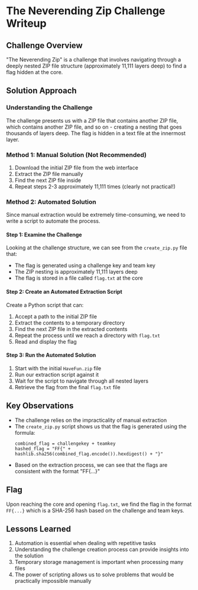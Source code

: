 # The Neverending Zip Challenge Writeup

## Challenge Overview
"The Neverending Zip" is a challenge that involves navigating through a deeply nested ZIP file structure (approximately 11,111 layers deep) to find a flag hidden at the core.

## Solution Approach

### Understanding the Challenge
The challenge presents us with a ZIP file that contains another ZIP file, which contains another ZIP file, and so on - creating a nesting that goes thousands of layers deep. The flag is hidden in a text file at the innermost layer.

### Method 1: Manual Solution (Not Recommended)
1. Download the initial ZIP file from the web interface
2. Extract the ZIP file manually
3. Find the next ZIP file inside
4. Repeat steps 2-3 approximately 11,111 times (clearly not practical!)

### Method 2: Automated Solution
Since manual extraction would be extremely time-consuming, we need to write a script to automate the process.

#### Step 1: Examine the Challenge
Looking at the challenge structure, we can see from the `create_zip.py` file that:
- The flag is generated using a challenge key and team key
- The ZIP nesting is approximately 11,111 layers deep
- The flag is stored in a file called `flag.txt` at the core

#### Step 2: Create an Automated Extraction Script
Create a Python script that can:
1. Accept a path to the initial ZIP file
2. Extract the contents to a temporary directory
3. Find the next ZIP file in the extracted contents
4. Repeat the process until we reach a directory with `flag.txt`
5. Read and display the flag

#### Step 3: Run the Automated Solution
1. Start with the initial `HaveFun.zip` file
2. Run our extraction script against it
3. Wait for the script to navigate through all nested layers
4. Retrieve the flag from the final `flag.txt` file

## Key Observations
- The challenge relies on the impracticality of manual extraction
- The `create_zip.py` script shows us that the flag is generated using the formula:
  ```
  combined_flag = challengekey + teamkey
  hashed_flag = "FF{" + hashlib.sha256(combined_flag.encode()).hexdigest() + "}"
  ```
- Based on the extraction process, we can see that the flags are consistent with the format "FF{...}"

## Flag
Upon reaching the core and opening `flag.txt`, we find the flag in the format `FF{...}` which is a SHA-256 hash based on the challenge and team keys.

## Lessons Learned
1. Automation is essential when dealing with repetitive tasks
2. Understanding the challenge creation process can provide insights into the solution
3. Temporary storage management is important when processing many files
4. The power of scripting allows us to solve problems that would be practically impossible manually